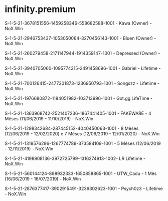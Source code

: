 # infinity.premium

S-1-5-21-3678151556-1459258346-558682588-1001 - Kawa (Owner) - NoX.Win

S-1-5-21-2946753437-1053050064-3270456143-1001 - Bluen (Owner) - NoX.Win

S-1-5-21-260279458-2171147944-1914359147-1001 - Depressed (Owner) - NoX.Win

S-1-5-21-3940705060-1095774315-2491458696-1001 - Gabriel - Lifetime - NoX.Win

S-1-5-21-700126415-2477301873-1236950793-1001 - Songszz - Lifetime - NoX.Win

S-1-5-21-1976680872-1184051982-103713996-1001 - Got.gg LifeTime - NoX.Win


S-1-5-21-1363968742-2521407236-1867441405-1001 - FAKEWARE - 4 Mêses (11/06/2019 - 11/10/2019) - NoX.Win

S-1-5-21-1298342684-287445152-4040450063-1001 - 8 Mêses (12/06/2019 - 12/02/2020) e 7 Mêses (12/06/2019 - 12/01/2020) - NoX.Win

S-1-5-21-1319576296-1267774789-373584109-1001 - 5 Mêses (12/06/2019 - 12/11/2019) - NoX.Win

S-1-5-21-4198908136-3972725799-1316274913-1002- LR Lifetime - NoX.Win

S-1-5-21-560144124-898932333-1650858865-1001 - UTW_Cadu - 1 Mês (16/06/2019 - 16/07/2019) - NoX.Win

S-1-5-21-2876377417-3902915491-3239302623-1001 - Psych0z3 - Lifetime - NoX.Win
